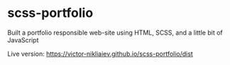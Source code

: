 # scss-portfolio
Built a portfolio responsible web-site using HTML, SCSS, and a little bit of JavaScript

Live version: https://victor-nikliaiev.github.io/scss-portfolio/dist
